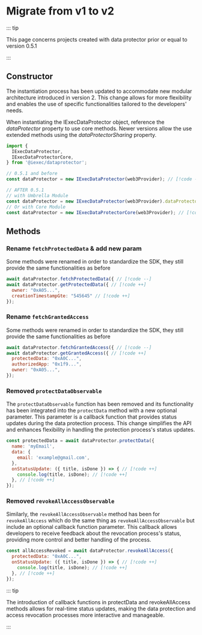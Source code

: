 # Migrate from v1 to v2

::: tip

This page concerns projects created with data protector prior or equal to
version 0.5.1

:::

## Constructor

The instantiation process has been updated to accommodate new modular
architecture introduced in version 2. This change allows for more flexibility
and enables the use of specific functionalities tailored to the developers'
needs.

When instantiating the IExecDataProtector object, reference the _dataProtector_
property to use core methods. Newer versions allow the use extended methods
using the _dataProtectorSharing_ property.

```js
import {
  IExecDataProtector,
  IExecDataProtectorCore,
} from '@iexec/dataprotector';

// 0.5.1 and before
const dataProtector = new IExecDataProtector(web3Provider); // [!code --]

// AFTER 0.5.1
// with Umbrella Module
const dataProtector = new IExecDataProtector(web3Provider).dataProtector; // [!code ++]
// Or with Core Module
const dataProtector = new IExecDataProtectorCore(web3Provider); // [!code ++]
```

## Methods

### Rename `fetchProtectedData` & add new param

Some methods were renamed in order to standardize the SDK, they still provide
the same functionalities as before

```js
await dataProtector.fetchProtectedData({ // [!code --]
await dataProtector.getProtectedData({ // [!code ++]
  owner: "0xA05...",
  creationTimestampGte: "545645" // [!code ++]
});
```

### Rename `fetchGrantedAccess`

Some methods were renamed in order to standardize the SDK, they still provide
the same functionalities as before

```js
await dataProtector.fetchGrantedAccess({ // [!code --]
await dataProtector.getGrantedAccess({ // [!code ++]
  protectedData: "0xA0C...",
  authorizedApp: "0x1f9...",
  owner: "0xA05...",
});
```

### Removed `protectDataObservable`

The `protectDataObservable` function has been removed and its functionality has
been integrated into the `protectData` method with a new optional parameter.
This parameter is a callback function that provides status updates during the
data protection process. This change simplifies the API and enhances flexibility
in handling the protection process's status updates.

<!-- prettier-ignore-start -->
```js
const protectedData = await dataProtector.protectData({
  name: 'myEmail',
  data: {
    email: 'example@gmail.com',
  },
  onStatusUpdate: ({ title, isDone }) => { // [!code ++]
    console.log(title, isDone); // [!code ++]
  }, // [!code ++]
});
```
<!-- prettier-ignore-end -->

### Removed `revokeAllAccessObservable`

Similarly, the `revokeAllAccessObservable` method has been for `revokeAllAccess`
which do the same thing as `revokeAllAccessObservable` but include an optional
callback function parameter. This callback allows developers to receive feedback
about the revocation process's status, providing more control and better
handling of the process.

<!-- prettier-ignore-start -->
```js
const allAccessRevoked = await dataProtector.revokeAllAccess({
  protectedData: "0xA0C...",
  onStatusUpdate: ({ title, isDone }) => { // [!code ++]
    console.log(title, isDone); // [!code ++]
  }, // [!code ++]
});

```
<!-- prettier-ignore-end -->

::: tip

The introduction of callback functions in protectData and revokeAllAccess
methods allows for real-time status updates, making the data protection and
access revocation processes more interactive and manageable.

:::
